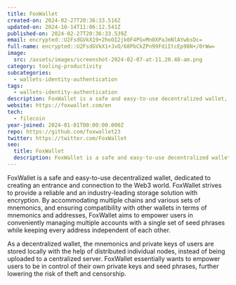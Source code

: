 ```yaml
---
title: FoxWallet
created-on: 2024-02-27T20:36:33.516Z
updated-on: 2024-10-14T11:06:12.541Z
published-on: 2024-02-27T20:36:33.539Z
email: encrypted::U2FsdGVkX19+2hoOI2jk0F4PGvMn0XPaJmNlAYwbsDc=
full-name: encrypted::U2FsdGVkX1+JvO/68PbCkZPn99FdiItcEp98N+/0rWw=
image:
  src: /assets/images/screenshot-2024-02-07-at-11.20.48-am.png
category: tooling-productivity
subcategories:
  - wallets-identity-authentication
tags:
  - wallets-identity-authentication
description: FoxWallet is a safe and easy-to-use decentralized wallet, dedicated to creating an entrance and connection to the Web3 world.
website: https://foxwallet.com/en
tech:
  - filecoin
year-joined: 2024-01-01T00:00:00.000Z
repo: https://github.com/foxwallet23
twitter: https://twitter.com/FoxWallet
seo:
  title: FoxWallet
  description: FoxWallet is a safe and easy-to-use decentralized wallet, dedicated to creating an entrance and connection to the Web3 world.
---
```


FoxWallet is a safe and easy-to-use decentralized wallet, dedicated to creating an entrance and connection to the Web3 world. FoxWallet strives to provide a reliable and an industry-leading storage solution with encryption. By accommodating multiple chains and various sets of mnemonics, and ensuring compatibility with other wallets in terms of mnemonics and addresses, FoxWallet aims to empower users in conveniently managing multiple accounts with a single set of seed phrases while keeping every address independent of each other.

As a decentralized wallet, the mnemonics and private keys of users are stored locally with the help of distributed individual nodes, instead of being uploaded to a centralized server. FoxWallet essentially wants to empower users to be in control of their own private keys and seed phrases, further lowering the risk of theft and censorship.
